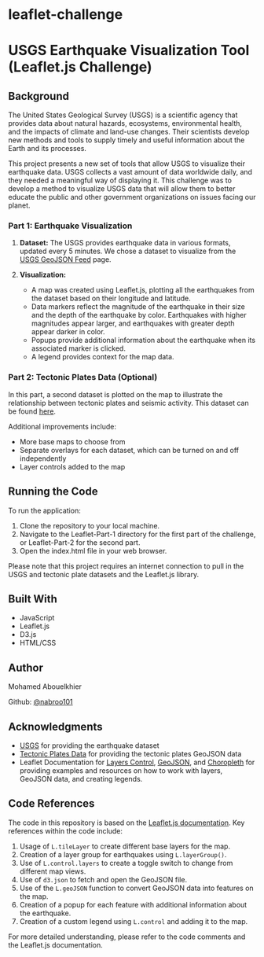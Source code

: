 # leaflet-challenge

# USGS Earthquake Visualization Tool (Leaflet.js Challenge)

## Background

The United States Geological Survey (USGS) is a scientific agency that provides data about natural hazards, ecosystems, environmental health, and the impacts of climate and land-use changes. Their scientists develop new methods and tools to supply timely and useful information about the Earth and its processes.

This project presents a new set of tools that allow USGS to visualize their earthquake data. USGS collects a vast amount of data worldwide daily, and they needed a meaningful way of displaying it. This challenge was to develop a method to visualize USGS data that will allow them to better educate the public and other government organizations on issues facing our planet.


### Part 1: Earthquake Visualization

1. **Dataset:** The USGS provides earthquake data in various formats, updated every 5 minutes. We chose a dataset to visualize from the [USGS GeoJSON Feed](https://earthquake.usgs.gov/earthquakes/feed/v1.0/geojson.php) page.

2. **Visualization:**
   - A map was created using Leaflet.js, plotting all the earthquakes from the dataset based on their longitude and latitude.
   - Data markers reflect the magnitude of the earthquake in their size and the depth of the earthquake by color. Earthquakes with higher magnitudes appear larger, and earthquakes with greater depth appear darker in color.
   - Popups provide additional information about the earthquake when its associated marker is clicked.
   - A legend provides context for the map data.

### Part 2: Tectonic Plates Data (Optional)

In this part, a second dataset is plotted on the map to illustrate the relationship between tectonic plates and seismic activity. This dataset can be found [here](https://github.com/fraxen/tectonicplates).

Additional improvements include:
- More base maps to choose from
- Separate overlays for each dataset, which can be turned on and off independently
- Layer controls added to the map

## Running the Code

To run the application:

1. Clone the repository to your local machine.
2. Navigate to the Leaflet-Part-1 directory for the first part of the challenge, or Leaflet-Part-2 for the second part.
3. Open the index.html file in your web browser.

Please note that this project requires an internet connection to pull in the USGS and tectonic plate datasets and the Leaflet.js library.

## Built With

- JavaScript
- Leaflet.js
- D3.js
- HTML/CSS

## Author

Mohamed Abouelkhier

Github: [@nabroo101](https://github.com/nabroo101/leaflet-challenge)

## Acknowledgments

- [USGS](https://www.usgs.gov/) for providing the earthquake dataset
- [Tectonic Plates Data](https://github.com/fraxen/tectonicplates) for providing the tectonic plates GeoJSON data
- Leaflet Documentation for [Layers Control](https://leafletjs.com/examples/layers-control/), [GeoJSON](https://leafletjs.com/examples/geojson/), and [Choropleth](https://leafletjs.com/examples/choropleth/) for providing examples and resources on how to work with layers, GeoJSON data, and creating legends.

## Code References

The code in this repository is based on the [Leaflet.js documentation](https://leafletjs.com/). Key references within the code include:

1. Usage of `L.tileLayer` to create different base layers for the map.
2. Creation of a layer group for earthquakes using `L.layerGroup()`.
3. Use of `L.control.layers` to create a toggle switch to change from different map views.
4. Use of `d3.json` to fetch and open the GeoJSON file.
5. Use of the `L.geoJSON` function to convert GeoJSON data into features on the map.
6. Creation of a popup for each feature with additional information about the earthquake.
7. Creation of a custom legend using `L.control` and adding it to the map.

For more detailed understanding, please refer to the code comments and the Leaflet.js documentation.